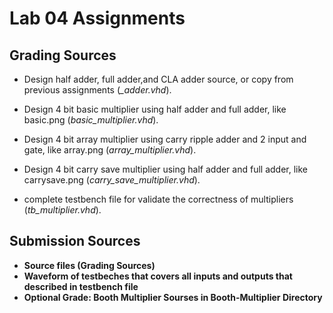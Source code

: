 # Lab 04 Assignments

## Grading Sources


* Design half adder, full adder,and CLA adder source, or copy from previous assignments (*_adder.vhd*).

* Design 4 bit basic multiplier using half adder and full adder, like basic.png (*basic_multiplier.vhd*).

* Design 4 bit array multiplier using carry ripple adder and 2 input and gate, like array.png (*array_multiplier.vhd*).

* Design 4 bit carry save multiplier using half adder and full adder, like carrysave.png (*carry_save_multiplier.vhd*).

* complete  testbench file for validate the correctness of multipliers (*tb_multiplier.vhd*).


## Submission Sources
* **Source files (Grading Sources)**
* **Waveform of testbeches that covers all inputs and outputs that described in testbench file**
* **Optional Grade: Booth Multiplier Sourses in Booth-Multiplier Directory**
